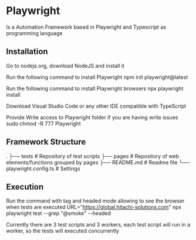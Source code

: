 # Playwright

Is a Automation Framework based in Playwright and Typescript as programming language

## Installation

Go to nodejs.org, download NodeJS and install it

Run the following command to install Playwright
npm init playwright@latest

Run the following command to install Playwright browsers
npx playwright install

Download Visual Studio Code or any other IDE compatible with TypeScript

Provide Write access to Playwright folder if you are having write issues
sudo chmod -R 777 Playwright

## Framework Structure

.
├── tests                       # Repository of test scripts
├── pages                       # Repository of web elements/functions grouped by pages
├── README.md                   # Readme file
└── playwright.config.ts        # Settings

## Execution

Run the command with tag and headed mode allowing to see the browser when tests are executed
URL="https://global.hitachi-solutions.com" npx playwright test --grep "@smoke" --headed

Currently there are 3 test scripts and 3 workers, each test script will run in a worker, so the tests will executed concurrently